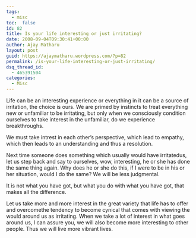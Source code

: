 ```yaml
---
tags: 
  - misc
toc:  false
id: 82
title: Is your life interesting or just irritating?
date: 2008-09-04T09:30:41+00:00
author: Ajay Matharu
layout: post
guid: https://ajaymatharu.wordpress.com/?p=82
permalink: /is-your-life-interesting-or-just-irritating/
dsq_thread_id:
  - 465391504
categories:
  - Misc
---
```

Life can be an interesting experience or everything in it can be a source of irritation, the choice is ours. We are primed by instincts to treat everything new or unfamiliar to be irritating, but only when we consciously condition ourselves to take interest in the unfamiliar, do we experience breakthroughs.

We must take intrest in each other&#8217;s perspective, which lead to empathy, which then leads to an understanding and thus a resolution.

Next time someone does something which usually would have irritatedus, let us step back and say to ourselves, wow, interesting, he or she has done the same thing again. Why does he or she do this, if I were to be in his or her situation, would I do the same? We will be less judgmental.

It is not what you have got, but what you do with what you have got, that makes all the difference.

Let us take more and more interest in the great variety that life has to offer and overcomethe tendency to become cynical that comes with viewing the would around us as irritating. When we take a lot of interest in what goes around us, I can assure you, we will also become more interesting to other people. Thus we will live more vibrant lives.
